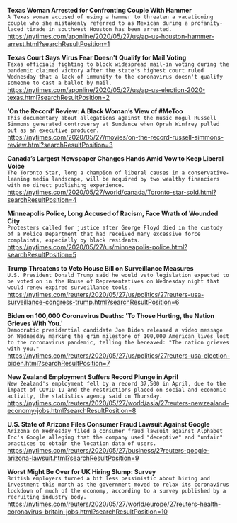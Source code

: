 **Texas Woman Arrested for Confronting Couple With Hammer**\
`A Texas woman accused of using a hammer to threaten a vacationing couple who she mistakenly referred to as Mexican during a profanity-laced tirade in southwest Houston has been arrested.`\
https://nytimes.com/aponline/2020/05/27/us/ap-us-houston-hammer-arrest.html?searchResultPosition=1

**Texas Court Says Virus Fear Doesn't Qualify for Mail Voting**\
`Texas officials fighting to block widespread mail-in voting during the pandemic claimed victory after the state's highest court ruled Wednesday that a lack of immunity to the coronavirus doesn't qualify someone to cast a ballot by mail. `\
https://nytimes.com/aponline/2020/05/27/us/ap-us-election-2020-texas.html?searchResultPosition=2

**‘On the Record’ Review: A Black Woman’s View of #MeToo**\
`This documentary about allegations against the music mogul Russell Simmons generated controversy at Sundance when Oprah Winfrey pulled out as an executive producer.`\
https://nytimes.com/2020/05/27/movies/on-the-record-russell-simmons-review.html?searchResultPosition=3

**Canada’s Largest Newspaper Changes Hands Amid Vow to Keep Liberal Voice**\
`The Toronto Star, long a champion of liberal causes in a conservative-leaning media landscape, will be acquired by two wealthy financiers with no direct publishing experience.`\
https://nytimes.com/2020/05/27/world/canada/Toronto-star-sold.html?searchResultPosition=4

**Minneapolis Police, Long Accused of Racism, Face Wrath of Wounded City**\
`Protesters called for justice after George Floyd died in the custody of a Police Department that had received many excessive force complaints, especially by black residents.`\
https://nytimes.com/2020/05/27/us/minneapolis-police.html?searchResultPosition=5

**Trump Threatens to Veto House Bill on Surveillance Measures**\
`U.S. President Donald Trump said he would veto legislation expected to be voted on in the House of Representatives on Wednesday night that would renew expired surveillance tools.`\
https://nytimes.com/reuters/2020/05/27/us/politics/27reuters-usa-surveillance-congress-trump.html?searchResultPosition=6

**Biden on 100,000 Coronavirus Deaths: 'To Those Hurting, the Nation Grieves With You.'**\
`Democratic presidential candidate Joe Biden released a video message on Wednesday marking the grim milestone of 100,000 American lives lost to the coronavirus pandemic, telling the bereaved: "The nation grieves with you."`\
https://nytimes.com/reuters/2020/05/27/us/politics/27reuters-usa-election-biden.html?searchResultPosition=7

**New Zealand Employment Suffers Record Plunge in April**\
`New Zealand's employment fell by a record 37,500 in April, due to the impact of COVID-19 and the restrictions placed on social and economic activity, the statistics agency said on Thursday.`\
https://nytimes.com/reuters/2020/05/27/world/asia/27reuters-newzealand-economy-jobs.html?searchResultPosition=8

**U.S. State of Arizona Files Consumer Fraud Lawsuit Against Google**\
`Arizona on Wednesday filed a consumer fraud lawsuit against Alphabet Inc's Google alleging that the company used "deceptive" and "unfair" practices to obtain the location data of users.`\
https://nytimes.com/reuters/2020/05/27/business/27reuters-google-arizona-lawsuit.html?searchResultPosition=9

**Worst Might Be Over for UK Hiring Slump: Survey**\
`British employers turned a bit less pessimistic about hiring and investment this month as the government moved to relax its coronavirus lockdown of much of the economy, according to a survey published by a recruiting industry body.`\
https://nytimes.com/reuters/2020/05/27/world/europe/27reuters-health-coronavirus-britain-jobs.html?searchResultPosition=10

